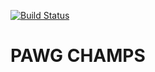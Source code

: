[![Build Status](https://travis-ci.com/coltonmorris/code-camp-2019.svg?branch=master)](https://travis-ci.com/coltonmorris/code-camp-2019)
# PAWG CHAMPS
